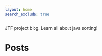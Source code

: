 ```yaml
---
layout: home
search_exclude: true
---
```


JTF project blog. Learn all about java sorting!

# Posts
